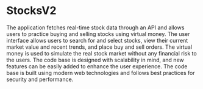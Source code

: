 # StocksV2

The application fetches real-time stock data through an API and allows users to practice buying and selling stocks using virtual money. The user interface allows users to search for and select stocks, view their current market value and recent trends, and place buy and sell orders. The virtual money is used to simulate the real stock market without any financial risk to the users. The code base is designed with scalability in mind, and new features can be easily added to enhance the user experience. The code base is built using modern web technologies and follows best practices for security and performance.
